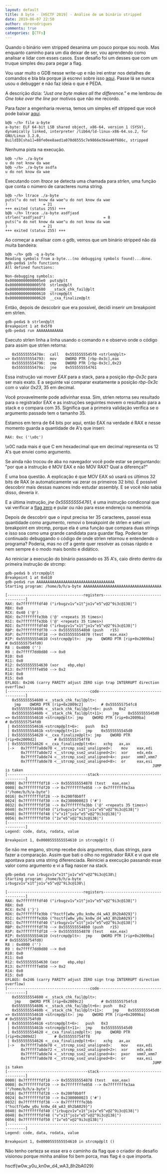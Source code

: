 ```yaml
---
layout: default
title: A byte - [HSCTF 2019] - Análise de um binário stripped
date: 2019-06-07 22:50
author: obrerodrigues
comments: true
categories: [CTFs]
---
```

Quando o binário vem stripped desanima um pouco porque sou noob. Mas enquanto caminho para um dia deixar de ser, vou aprendendo como analisar e lidar com esses casos. Esse desafio foi um desses que com um truque simples deu para pegar a flag.

Vou usar muito o GDB nesse write-up e não irei entrar nos detalhes de comandos e bla bla porque já escrevi sobre isso [aqui](https://brerodrigues.github.io/hacking/gdb-comandos-basicos). Passe lá se nunca usou o debugger e não faz ideia o que é PEDA.

A descrição dizia: *"Just one byte makes all the difference."* e me lembrou de *One toke over the line* por motivos que não me recordo.

Para fazer a engenharia reversa, temos um simples elf stripped que você pode baixar [aqui](https://github.com/brerodrigues/CTFs/raw/master/hsctf2019/rev/a-byte).
```
b@b ~/h> file a-byte 
a-byte: ELF 64-bit LSB shared object, x86-64, version 1 (SYSV), dynamically linked, interpreter /lib64/ld-linux-x86-64.so.2, for GNU/Linux 3.2.0, BuildID[sha1]=88fe0ee8aed1a070d6555c7e9866e364a40f686c, stripped
```

Nenhuma pista na execução.
```
b@b ~/h> ./a-byte
u do not know da wae
b@b ~/h> ./a-byte asdfa
u do not know da wae
```

Executando com *ltrace* se detecta uma chamada para *strlen*, uma função que conta o número de caracteres numa string.
```
b@b ~/h> ltrace ./a-byte 
puts("u do not know da wae"u do not know da wae
)                = 21
+++ exited (status 255) +++
b@b ~/h> ltrace ./a-byte asdfjasd
strlen("asdfjasd")                          = 8
puts("u do not know da wae"u do not know da wae
)                = 21
+++ exited (status 255) +++
```

Ao começar a analisar com o gdb, vemos que um binário stripped não dá muita bandeira:
```
b@b ~/h> gdb -q a-byte 
Reading symbols from a-byte...(no debugging symbols found)...done.
gdb-peda$ info functions
All defined functions:

Non-debugging symbols:
0x00000000000005e0  puts@plt
0x00000000000005f0  strlen@plt
0x0000000000000600  __stack_chk_fail@plt
0x0000000000000610  strcmp@plt
0x0000000000000620  __cxa_finalize@plt
```
Então, depois de descobrir que era possível, decidi inserir um breakpoint em strlen.
```
gdb-peda$ b strlen@plt
Breakpoint 1 at 0x5f0
gdb-peda$ run AAAAAAAAAAAA
```

Executo strlen linha a linha usando o comando *n* e observo onde o código para assim que strlen retorna:

```
   0x55555555478e:	call   0x5555555545f0 <strlen@plt>
=> 0x555555554793:	mov    DWORD PTR [rbp-0x3c],eax
   0x555555554796:	cmp    DWORD PTR [rbp-0x3c],0x23
   0x55555555479a:	jne    0x555555554761
```

Essa instrução vai mover *EAX* para a stack, para a posição *rbp-0x3c* para ser mais exato. E a seguinte vai comparar exatamente a posição *rbp-0x3c* com o valor *0x23*, 35 em decimal. 

Você provavelmente pode adivinhar essa. Sim, strlen retorna seu resultado para o registrador EAX e as instruções seguintes movem o resultado para a stack e o compara com 35. Significa que a primeira validação verifica se o argumento passado tem o tamanho 35.

Estamos em terra de 64 bits por aqui, então EAX na verdade é RAX e nesse momento guarda a quantidade de A's que inseri:
```
RAX: 0xc ('\x0c')
```
\x0C nada mais é que C em hexadecimal que em decimal representa os 12 A's que enviei como argumento.

Se ainda não trocou de aba no navegador você pode estar se perguntando: "por que a instrução é MOV EAX e não MOV RAX? Qual a diferença?"

É uma boa questão. A explicação é que MOV EAX só usará os últimos 32 bits de RAX (e automaticamente vai zerar os primeiros 32 bits). É possível descobrir mais dessas nuances indo estudar assembly. E se você não sabia disso, deveria ir.

E a última instrução, *jne    0x555555554761*, é uma instrução condiconal que vai verificar a [flag zero](http://www-di.inf.puc-rio.br/~endler/courses/inf1612/aula-5.pdf) e pular ou não para esse endereço na memória.

Depois de descobrir que o input precisa ter 35 caracteres, passei essa quantidade como argumento, removi o breakpoint de strlen e setei um breakpoint em strcmp, porque ela é uma função que compara duas strings e isso soa como uma grande candidata para guardar flag. Poderia ter continuado debuggando o código de onde strlen retornou e entendendo o programa? Poderia, mas no ctf a gente quer resolver as coisas rápido e nem sempre é o modo mais bonito e didático.

Ao reiniciar a execução do binário passando os 35 A's, caio direto dentro da primeira instrução de strcmp:

```
gdb-peda$ b strcmp@plt
Breakpoint 1 at 0x610
gdb-peda$ run AAAAAAAAAAAAAAAAAAAAAAAAAAAAAAAAAAA
Starting program: /home/b/h/a-byte AAAAAAAAAAAAAAAAAAAAAAAAAAAAAAAAAAA

[----------------------------------registers-----------------------------------]
RAX: 0x7fffffffdf40 ("irbugzv1v^x1t^jo1v^e5^v@2^9i3c@138|")
RBX: 0x0 
RCX: 0x40 ('@')
RDX: 0x7fffffffe3bb ('@' <repeats 35 times>)
RSI: 0x7fffffffe3bb ('@' <repeats 35 times>)
RDI: 0x7fffffffdf40 ("irbugzv1v^x1t^jo1v^e5^v@2^9i3c@138|")
RBP: 0x7fffffffdf70 --> 0x5555555548b0 (push   r15)
RSP: 0x7fffffffdf18 --> 0x555555554878 (test   eax,eax)
RIP: 0x555555554610 (<strcmp@plt>:	jmp    QWORD PTR [rip+0x2009ba]        # 0x555555754fd0)
R8 : 0x4000 ('')
R9 : 0x7ffff7dd0d80 --> 0x0 
R10: 0x0 
R11: 0x0 
R12: 0x555555554630 (xor    ebp,ebp)
R13: 0x7fffffffe050 --> 0x2 
R14: 0x0 
R15: 0x0
EFLAGS: 0x246 (carry PARITY adjust ZERO sign trap INTERRUPT direction overflow)
[-------------------------------------code-------------------------------------]
   0x555555554600 <__stack_chk_fail@plt>:	
    jmp    QWORD PTR [rip+0x2009c2]        # 0x555555754fc8
   0x555555554606 <__stack_chk_fail@plt+6>:	push   0x2
   0x55555555460b <__stack_chk_fail@plt+11>:	jmp    0x5555555545d0
=> 0x555555554610 <strcmp@plt>:	jmp    QWORD PTR [rip+0x2009ba]        # 0x555555754fd0
 | 0x555555554616 <strcmp@plt+6>:	push   0x3
 | 0x55555555461b <strcmp@plt+11>:	jmp    0x5555555545d0
 | 0x555555554620 <__cxa_finalize@plt>:	jmp    QWORD PTR [rip+0x2009d2]        # 0x555555754ff8
 | 0x555555554626 <__cxa_finalize@plt+6>:	xchg   ax,ax
 |->   0x7ffff7a8de70 <__strcmp_sse2_unaligned>:	mov    eax,edi
       0x7ffff7a8de72 <__strcmp_sse2_unaligned+2>:	xor    edx,edx
       0x7ffff7a8de74 <__strcmp_sse2_unaligned+4>:	pxor   xmm7,xmm7
       0x7ffff7a8de78 <__strcmp_sse2_unaligned+8>:	or     eax,esi
                                                                  JUMP is taken
[------------------------------------stack-------------------------------------]
0000| 0x7fffffffdf18 --> 0x555555554878 (test   eax,eax)
0008| 0x7fffffffdf20 --> 0x7fffffffe058 --> 0x7fffffffe3aa ("/home/b/h/a-byte")
0016| 0x7fffffffdf28 --> 0x200f0b0ff 
0024| 0x7fffffffdf30 --> 0x2300000023 ('#')
0032| 0x7fffffffdf38 --> 0x7fffffffe3bb ('@' <repeats 35 times>)
0040| 0x7fffffffdf40 ("irbugzv1v^x1t^jo1v^e5^v@2^9i3c@138|")
0048| 0x7fffffffdf48 ("v^x1t^jo1v^e5^v@2^9i3c@138|")
0056| 0x7fffffffdf50 ("1v^e5^v@2^9i3c@138|")
[------------------------------------------------------------------------------]
Legend: code, data, rodata, value

Breakpoint 1, 0x0000555555554610 in strcmp@plt ()
```

Se não me engano, strcmp recebe dois argumentos, duas strings, para fazer a comparação. Assim que bati o olho no registrador RAX e vi que ele apontava para uma string diferenciada. Reiniciei a execução passando esse valor como argumento e vi a flag nascer na stack.

```
gdb-peda$ run irbugzv1v^x1t^jo1v^e5^v@2^9i3c@138\|
Starting program: /home/b/h/a-byte irbugzv1v^x1t^jo1v^e5^v@2^9i3c@138\|

[----------------------------------registers-----------------------------------]
RAX: 0x7fffffffdf40 ("irbugzv1v^x1t^jo1v^e5^v@2^9i3c@138|")
RBX: 0x0 
RCX: 0x7d ('}')
RDX: 0x7fffffffe3bb ("hsctf{w0w_y0u_kn0w_d4_wA3_8h2bA029}")
RSI: 0x7fffffffe3bb ("hsctf{w0w_y0u_kn0w_d4_wA3_8h2bA029}")
RDI: 0x7fffffffdf40 ("irbugzv1v^x1t^jo1v^e5^v@2^9i3c@138|")
RBP: 0x7fffffffdf70 --> 0x5555555548b0 (push   r15)
RSP: 0x7fffffffdf18 --> 0x555555554878 (test   eax,eax)
RIP: 0x555555554610 (<strcmp@plt>:	jmp    QWORD PTR [rip+0x2009ba]        # 0x555555754fd0)
R8 : 0x4000 ('')
R9 : 0x7ffff7dd0d80 --> 0x0 
R10: 0x0 
R11: 0x0 
R12: 0x555555554630 (xor    ebp,ebp)
R13: 0x7fffffffe050 --> 0x2 
R14: 0x0 
R15: 0x0
EFLAGS: 0x246 (carry PARITY adjust ZERO sign trap INTERRUPT direction overflow)
[-------------------------------------code-------------------------------------]
   0x555555554600 <__stack_chk_fail@plt>:	
    jmp    QWORD PTR [rip+0x2009c2]        # 0x555555754fc8
   0x555555554606 <__stack_chk_fail@plt+6>:	push   0x2
   0x55555555460b <__stack_chk_fail@plt+11>:	jmp    0x5555555545d0
=> 0x555555554610 <strcmp@plt>:	jmp    QWORD PTR [rip+0x2009ba]        # 0x555555754fd0
 | 0x555555554616 <strcmp@plt+6>:	push   0x3
 | 0x55555555461b <strcmp@plt+11>:	jmp    0x5555555545d0
 | 0x555555554620 <__cxa_finalize@plt>:	jmp    QWORD PTR [rip+0x2009d2]        # 0x555555754ff8
 | 0x555555554626 <__cxa_finalize@plt+6>:	xchg   ax,ax
 |->   0x7ffff7a8de70 <__strcmp_sse2_unaligned>:	mov    eax,edi
       0x7ffff7a8de72 <__strcmp_sse2_unaligned+2>:	xor    edx,edx
       0x7ffff7a8de74 <__strcmp_sse2_unaligned+4>:	pxor   xmm7,xmm7
       0x7ffff7a8de78 <__strcmp_sse2_unaligned+8>:	or     eax,esi
                                                                  JUMP is taken
[------------------------------------stack-------------------------------------]
0000| 0x7fffffffdf18 --> 0x555555554878 (test   eax,eax)
0008| 0x7fffffffdf20 --> 0x7fffffffe058 --> 0x7fffffffe3aa ("/home/b/h/a-byte")
0016| 0x7fffffffdf28 --> 0x200f0b0ff 
0024| 0x7fffffffdf30 --> 0x2300000023 ('#')
0032| 0x7fffffffdf38 --> 0x7fffffffe3bb ("hsctf{w0w_y0u_kn0w_d4_wA3_8h2bA029}")
0040| 0x7fffffffdf40 ("irbugzv1v^x1t^jo1v^e5^v@2^9i3c@138|")
0048| 0x7fffffffdf48 ("v^x1t^jo1v^e5^v@2^9i3c@138|")
0056| 0x7fffffffdf50 ("1v^e5^v@2^9i3c@138|")
[------------------------------------------------------------------------------]
Legend: code, data, rodata, value

Breakpoint 1, 0x0000555555554610 in strcmp@plt ()
```

Não tenho certeza se esse era o caminho da flag que o criador do desafio visionou porque minha análise foi bem porca, mas flag é o que importa.

hsctf{w0w_y0u_kn0w_d4_wA3_8h2bA029}
